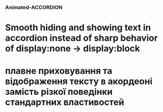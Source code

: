 ### Animated-ACCORDION

# Smooth hiding and showing text in accordion instead of sharp behavior of display:none -> display:block

# плавне приховування та відображення тексту в акордеоні замість різкої поведінки стандартних властивостей
